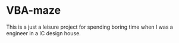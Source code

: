 # VBA-maze
This is a just a leisure project for spending boring time when I was a engineer in a IC design house.
